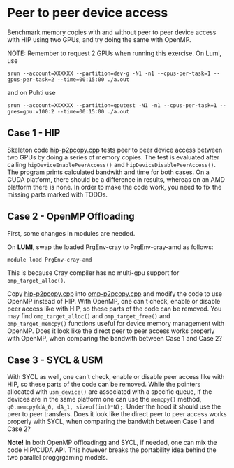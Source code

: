 # Peer to peer device access

Benchmark memory copies with and without peer to peer device access with HIP using two GPUs, and try doing the same with OpenMP.

NOTE: Remember to request 2 GPUs when running this exercise. On Lumi, use
```
srun --account=XXXXXX --partition=dev-g -N1 -n1 --cpus-per-task=1 --gpus-per-task=2 --time=00:15:00 ./a.out
```
and on Puhti use
```
srun --account=XXXXXX --partition=gputest -N1 -n1 --cpus-per-task=1 --gres=gpu:v100:2 --time=00:15:00 ./a.out
```

## Case 1 - HIP
Skeleton code [hip-p2pcopy.cpp](hip-p2pcopy.cpp) tests peer to peer device access between two GPUs by doing a series of memory copies. The test is evaluated after calling `hipDeviceEnablePeerAccess()` and `hipDeviceDisablePeerAccess()`. The program prints calculated bandwith and time for both cases. On a CUDA platform, there should be a difference in results, whereas on an AMD platform there is none. In order to make the code work, you need to fix the missing parts marked with
TODOs.

## Case 2 - OpenMP Offloading
First, some changes in modules are needed.

On **LUMI**, swap the loaded PrgEnv-cray to PrgEnv-cray-amd as follows:
```
module load PrgEnv-cray-amd
```
This is because Cray compiler has no multi-gpu support for `omp_target_alloc()`.

Copy [hip-p2pcopy.cpp](hip-p2pcopy.cpp) into [omp-p2pcopy.cpp](omp-p2pcopy.cpp) and modify the code to use OpenMP instead of HIP. With OpenMP, one can't check, enable or disable peer access like with HIP, so these parts of the code can be removed. You may find `omp_target_alloc()` and `omp_target_free()` and `omp_target_memcpy()` functions useful for device memory management with OpenMP. Does it look like the direct peer to peer access works properly with OpenMP, when comparing the bandwith between Case 1 and Case 2?

## Case 3 - SYCL  & USM
With SYCL as well, one can't check, enable or disable peer access like with HIP, so these parts of the code can be removed. While the pointers allocated with `usm_device()` are associated with a specific queue, if the devices are in the same platform one can use the `memcpy()` method, `q0.memcpy(dA_0, dA_1, sizeof(int)*N);`. Under the hood it should use the peer to peer transfers.  Does it look like the direct peer to peer access works properly with SYCL, when comparing the bandwith between Case 1 and Case 2?

**Note!** In both OpenMP offloadingg and SYCL, if needed, one can mix the code  HIP/CUDA API. This however breaks the portability idea behind the two parallel proggrgaming models. 